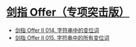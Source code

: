 # [剑指 Offer（专项突击版）](https://leetcode.cn/problem-list/e8X3pBZi/)

- [剑指 Offer II 014. 字符串中的变位词](OfferII_14.java)
- [剑指 Offer II 015. 字符串中的所有变位词](OfferII_15.java)